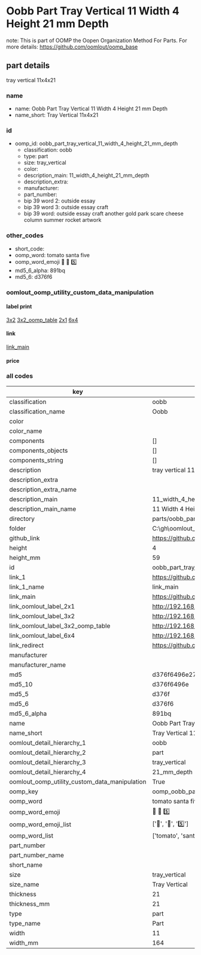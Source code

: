# Oobb Part Tray Vertical 11 Width 4 Height 21 mm Depth  

note: This is part of OOMP the Oopen Organization Method For Parts. For more details: https://github.com/oomlout/oomp_base

##  part details
  



tray vertical 11x4x21



### name
* name: Oobb Part Tray Vertical 11 Width 4 Height 21 mm Depth
* name_short: Tray Vertical 11x4x21 
### id
* oomp_id: oobb_part_tray_vertical_11_width_4_height_21_mm_depth
  * classification: oobb
  * type: part
  * size: tray_vertical
  * color: 
  * description_main: 11_width_4_height_21_mm_depth
  * description_extra: 
  * manufacturer: 
  * part_number: 
  * bip 39 word 2: outside essay
  * bip 39 word 3: outside essay craft
  * bip 39 word: outside essay craft another gold park scare cheese column summer rocket artwork

### other_codes
* short_code: 
* oomp_word: tomato santa five
* oomp_word_emoji :tomato: :santa: :five:
* md5_6_alpha: 891bq
* md5_6: d376f6






### oomlout_oomp_utility_custom_data_manipulation
#### label print
[3x2](http://192.168.1.245:1112/?label=oomp%20891bq)
[3x2_oomp_table](http://192.168.1.108:1112/?label=oomp%20891bq)
[2x1](http://192.168.1.242:1112/?label=oomp%20891bq)
[6x4](http://192.168.1.55:1112/?label=oomp%20891bq)    

#### link

[link_main](https://github.com/oomlout/oomlout_oobb_version_4_generated_parts/tree/main/navigation_oomp/oobb/part/tray_vertical/11_width_4_height_21_mm_depth/part)                              

#### price







### all codes 
| key | value |  
| --- | --- |  
| classification | oobb |  
| classification_name | Oobb |  
| color |  |  
| color_name |  |  
| components | [] |  
| components_objects | [] |  
| components_string | [] |  
| description | tray vertical 11x4x21 |  
| description_extra |  |  
| description_extra_name |  |  
| description_main | 11_width_4_height_21_mm_depth |  
| description_main_name | 11 Width 4 Height 21 mm Depth |  
| directory | parts/oobb_part_tray_vertical_11_width_4_height_21_mm_depth |  
| folder | C:\gh\oomlout_oobb_version_4_generated_parts\parts\oobb_part_tray_vertical_11_width_4_height_21_mm_depth |  
| github_link | https://github.com/oomlout/oomlout_oomp_part_src/tree/main/parts/oobb_part_tray_vertical_11_width_4_height_21_mm_depth |  
| height | 4 |  
| height_mm | 59 |  
| id | oobb_part_tray_vertical_11_width_4_height_21_mm_depth |  
| link_1 | https://github.com/oomlout/oomlout_oobb_version_4_generated_parts/tree/main/navigation_oomp/oobb/part/tray_vertical/11_width_4_height_21_mm_depth/part |  
| link_1_name | link_main |  
| link_main | https://github.com/oomlout/oomlout_oobb_version_4_generated_parts/tree/main/navigation_oomp/oobb/part/tray_vertical/11_width_4_height_21_mm_depth/part |  
| link_oomlout_label_2x1 | http://192.168.1.242:1112/?label=oomp%20891bq |  
| link_oomlout_label_3x2 | http://192.168.1.245:1112/?label=oomp%20891bq |  
| link_oomlout_label_3x2_oomp_table | http://192.168.1.108:1112/?label=oomp%20891bq |  
| link_oomlout_label_6x4 | http://192.168.1.55:1112/?label=oomp%20891bq |  
| link_redirect | https://github.com/oomlout/oomlout_oobb_version_4_generated_parts/tree/main/parts/oobb_tray_vertical_11_04_21 |  
| manufacturer |  |  
| manufacturer_name |  |  
| md5 | d376f6496e27380a8132209864134cec |  
| md5_10 | d376f6496e |  
| md5_5 | d376f |  
| md5_6 | d376f6 |  
| md5_6_alpha | 891bq |  
| name | Oobb Part Tray Vertical 11 Width 4 Height 21 mm Depth |  
| name_short | Tray Vertical 11x4x21  |  
| oomlout_detail_hierarchy_1 | oobb |  
| oomlout_detail_hierarchy_2 | part |  
| oomlout_detail_hierarchy_3 | tray_vertical |  
| oomlout_detail_hierarchy_4 | 21_mm_depth |  
| oomlout_oomp_utility_custom_data_manipulation | True |  
| oomp_key | oomp_oobb_part_tray_vertical_11_width_4_height_21_mm_depth |  
| oomp_word | tomato santa five |  
| oomp_word_emoji | :tomato: :santa: :five: |  
| oomp_word_emoji_list | [':tomato:', ':santa:', ':five:'] |  
| oomp_word_list | ['tomato', 'santa', 'five'] |  
| part_number |  |  
| part_number_name |  |  
| short_name |  |  
| size | tray_vertical |  
| size_name | Tray Vertical |  
| thickness | 21 |  
| thickness_mm | 21 |  
| type | part |  
| type_name | Part |  
| width | 11 |  
| width_mm | 164 |  
